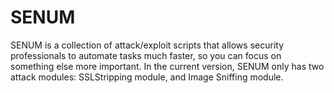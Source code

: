 SENUM
=====

SENUM is a collection of attack/exploit scripts that allows security professionals to automate tasks much faster, so you can focus on something else more important.  In the current version, SENUM only has two attack modules: SSLStripping module, and Image Sniffing module. 
